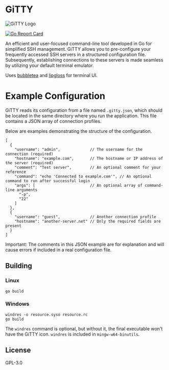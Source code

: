 # GiTTY
![GiTTY Logo](gitty.ico)

[![Go Report Card](https://goreportcard.com/badge/github.com/LetUsFlow/GiTTY)](https://goreportcard.com/report/github.com/LetUsFlow/GiTTY)

An efficient and user-focused command-line tool developed in Go for simplified SSH management. GiTTY allows you to pre-configure your frequently accessed SSH servers in a structured configuration file. Subsequently, establishing connections to these servers is made seamless by utilizing your default terminal emulator.

Uses [bubbletea](https://github.com/charmbracelet/bubbletea) and [lipgloss](https://github.com/charmbracelet/lipgloss) for terminal UI.

# Example Configuration

GiTTY reads its configuration from a file named `.gitty.json`, which should be located in the same directory where you run the application. This file contains a JSON array of connection profiles.

Below are examples demonstrating the structure of the configuration.

```jsonc
[
  {
    "username": "admin",             // The username for the connection (required)
    "hostname": "example.com",       // The hostname or IP address of the server (required)
    "comment": "Test server",        // An optional comment for your reference
    "command": "echo 'Connected to example.com'", // An optional command to run after successful login
    "args": [                        // An optional array of command-line arguments
      "-p",
      "22"
    ]
  },
  {
    "username": "guest",             // Another connection profile
    "hostname": "another-server.net" // Only the required fields are present
  }
]
```
Important: The comments in this JSON example are for explanation and will cause errors if included in a real configuration file.

## Building

### Linux
```
go build
```

### Windows
```
windres -o resource.syso resource.rc
go build
```
The `windres` command is optional, but without it, the final executable won't have the GiTTY icon. `windres` is included in `mingw-w64-binutils`.

## License
GPL-3.0
